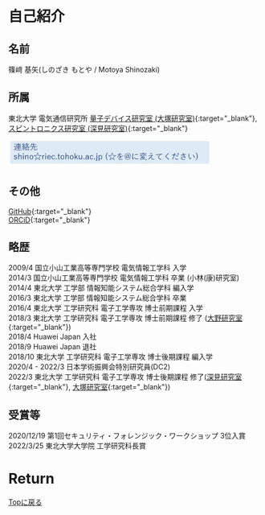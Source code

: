 # 自己紹介
## 名前
篠﨑 基矢(しのざき もとや / Motoya Shinozaki)

## 所属
東北大学 電気通信研究所 [量子デバイス研究室 (大塚研究室)](https://ja.qd.riec.tohoku.ac.jp/){:target="_blank"}, [スピントロニクス研究室 (深見研究室)](http://www.spin.riec.tohoku.ac.jp/){:target="_blank"}

<img src="./mail.png" width="400px">

## その他
[GitHub](https://github.com/MotoyaShinozaki){:target="_blank"}<br>
[ORCiD](https://orcid.org/0000-0001-9460-9156){:target="_blank"}<br>

## 略歴
2009/4 国立小山工業高等専門学校 電気情報工学科 入学<br>
2014/3 国立小山工業高等専門学校 電気情報工学科 卒業 (小林(康)研究室)<br>
2014/4 東北大学 工学部 情報知能システム総合学科 編入学<br>
2016/3 東北大学 工学部 情報知能システム総合学科 卒業<br>
2016/4 東北大学 工学研究科 電子工学専攻 博士前期課程 入学<br>
2018/3 東北大学 工学研究科 電子工学専攻 博士前期課程 修了 ([大野研究室](http://www.ohno.riec.tohoku.ac.jp/japanese/index.html){:target="_blank"})<br>
2018/4 Huawei Japan 入社<br>
2018/9 Huawei Japan 退社<br>
2018/10 東北大学 工学研究科 電子工学専攻 博士後期課程 編入学<br>
2020/4 - 2022/3 日本学術振興会特別研究員(DC2)<br>
2022/3 東北大学 工学研究科 電子工学専攻 博士後期課程 修了([深見研究室](http://www.spin.riec.tohoku.ac.jp/){:target="_blank"}, [大塚研究室](https://ja.qd.riec.tohoku.ac.jp/){:target="_blank"})<br>

## 受賞等
2020/12/19 第1回セキュリティ・フォレンジック・ワークショップ 3位入賞<br>
2022/3/25 東北大学大学院 工学研究科長賞<br>

# Return
[Topに戻る](https://motoyashinozaki.github.io/minidora/)